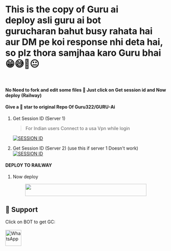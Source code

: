 <h1>
  This is the copy of Guru ai <br> deploy asli guru ai bot <br> gurucharan bahut busy rahata hai aur DM pe koi response nhi deta hai, so plz thora samjhaa karo Guru bhai  😁😅🥰😐
</h1>
<br>



#### No Need to fork and edit some files 📂 Just click on Get session id and Now deploy (Railway) 

#### Give a 🌟 star to original Repo Of Guru322/GURU-Ai


1. Get Session ID (Server 1)
   > For Indian users Connect to a usa Vpn while login
    
     <a href='https://session.guruapi.tech' target="_blank"><img alt='SESSION ID' src='https://img.shields.io/badge/Session_id-100000?style=for-the-badge&logo=scan&logoColor=white&labelColor=black&color=black'/></a>


2. Get Session ID (Server 2) (use this if server 1 Doesn't work)
    <br>
<a href='https://replit.com/@UsharaniSahoo1/GURU-BOT-PAIR?v=1' target="_blank"><img alt='SESSION ID' src='https://img.shields.io/badge/Session_id-100000?style=for-the-badge&logo=scan&logoColor=white&labelColor=black&color=black'/></a>




#### DEPLOY TO RAILWAY


1. Now deploy
   <br>
  <p align="center"><a href="https://railway.app/template/4_o8dw?referralCode=eSwGCK"> <img src="https://railway.app/brand/logotype-light.png" width="380" height="38.45"/></a></p>

 
 ## 🤩 Support

Click on BOT to get GC: <br>
<br>
<a href="https://chat.whatsapp.com/FioZaOezu5sJ5Kyxjl8wmB"><img alt="WhatsApp" src="https://img.icons8.com/?size=60&id=9Otd0Js4uSYi&format=png"  width="50" height="50"/></a>

